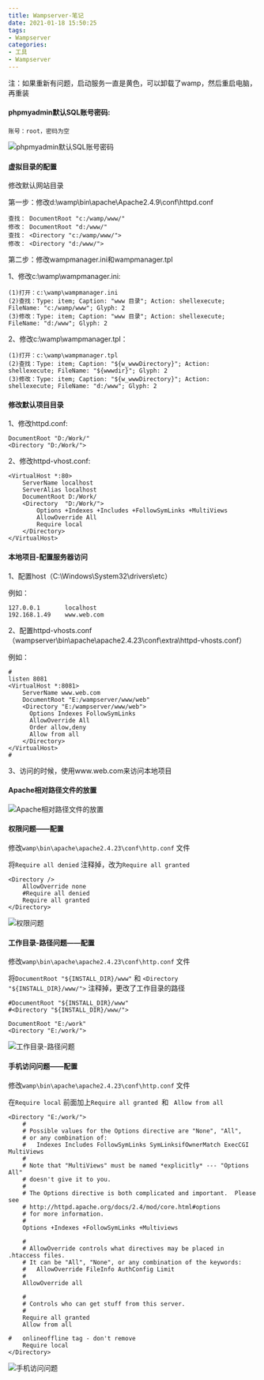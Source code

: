 ```yaml
---
title: Wampserver-笔记
date: 2021-01-18 15:50:25
tags:
- Wampserver
categories:
- 工具
- Wampserver
---
```


注：如果重新有问题，启动服务一直是黄色，可以卸载了wamp，然后重启电脑，再重装

#### phpmyadmin默认SQL账号密码:

```
账号：root，密码为空
```

![phpmyadmin默认SQL账号密码](https://raw.githubusercontent.com/winney07/Images/main/winney07.github.io/Wampserver-%E7%AC%94%E8%AE%B0/note1.png)

#### 虚拟目录的配置 

修改默认网站目录

第一步：修改d:\wamp\bin\apache\Apache2.4.9\conf\httpd.conf

```
查找： DocumentRoot "c:/wamp/www/"
修改： DocumentRoot "d:/www/"
查找： <Directory "c:/wamp/www/">
修改： <Directory "d:/www/">
```

第二步：修改wampmanager.ini和wampmanager.tpl

1、修改c:\wamp\wampmanager.ini:

```
(1)打开：c:\wamp\wampmanager.ini
(2)查找：Type: item; Caption: "www 目录"; Action: shellexecute; FileName: "c:/wamp/www"; Glyph: 2
(3)修改：Type: item; Caption: "www 目录"; Action: shellexecute; FileName: "d:/www"; Glyph: 2
```

2、修改c:\wamp\wampmanager.tpl：

```
(1)打开：c:\wamp\wampmanager.tpl
(2)查找：Type: item; Caption: "${w_wwwDirectory}"; Action: shellexecute; FileName: "${wwwdir}"; Glyph: 2
(3)修改：Type: item; Caption: "${w_wwwDirectory}"; Action: shellexecute; FileName: "d:/www"; Glyph: 2
```

#### 修改默认项目目录

1、修改httpd.conf:

```
DocumentRoot "D:/Work/"
<Directory "D:/Work/">
```

2、修改httpd-vhost.conf:

```
<VirtualHost *:80>
	ServerName localhost
	ServerAlias localhost
	DocumentRoot D:/Work/
	<Directory  "D:/Work/">
		Options +Indexes +Includes +FollowSymLinks +MultiViews
		AllowOverride All
		Require local
	</Directory>
</VirtualHost>
```

#### 本地项目-配置服务器访问

1、配置host（C:\Windows\System32\drivers\etc）

例如：

```
127.0.0.1       localhost
192.168.1.49    www.web.com
```

2、配置httpd-vhosts.conf（wampserver\bin\apache\apache2.4.23\conf\extra\httpd-vhosts.conf）

例如：

```
#
listen 8081
<VirtualHost *:8081>
    ServerName www.web.com
    DocumentRoot "E:/wampserver/www/web"
    <Directory "E:/wampserver/www/web">
      Options Indexes FollowSymLinks
      AllowOverride All
      Order allow,deny
      Allow from all
    </Directory>
</VirtualHost>
#
```

3、访问的时候，使用www.web.com来访问本地项目

#### Apache相对路径文件的放置

![Apache相对路径文件的放置](https://raw.githubusercontent.com/winney07/Images/main/winney07.github.io/Wampserver-%E7%AC%94%E8%AE%B0/note2.png)



#### 权限问题——配置

修改`wamp\bin\apache\apache2.4.23\conf\http.conf` 文件

将`Require all denied` 注释掉，改为`Require all granted`

```
<Directory />
    AllowOverride none
    #Require all denied
    Require all granted
</Directory>
```

![权限问题](https://raw.githubusercontent.com/winney07/Images/main/winney07.github.io/Wampserver-%E7%AC%94%E8%AE%B0/1%E6%9D%83%E9%99%90%E9%97%AE%E9%A2%98.png)

#### 工作目录-路径问题——配置

修改`wamp\bin\apache\apache2.4.23\conf\http.conf` 文件

将`DocumentRoot "${INSTALL_DIR}/www"` 和 `<Directory "${INSTALL_DIR}/www/">`  注释掉，更改了工作目录的路径

```
#DocumentRoot "${INSTALL_DIR}/www"
#<Directory "${INSTALL_DIR}/www/">

DocumentRoot "E:/work"
<Directory "E:/work/">
```

![工作目录-路径问题](https://raw.githubusercontent.com/winney07/Images/main/winney07.github.io/Wampserver-%E7%AC%94%E8%AE%B0/2.%E5%B7%A5%E4%BD%9C%E7%9B%AE%E5%BD%95-%E8%B7%AF%E5%BE%84%E9%97%AE%E9%A2%98.png)

#### 手机访问问题——配置

修改`wamp\bin\apache\apache2.4.23\conf\http.conf` 文件

在`Require local` 前面加上`Require all granted `和 ` Allow from all`

```
<Directory "E:/work/">
    #
    # Possible values for the Options directive are "None", "All",
    # or any combination of:
    #   Indexes Includes FollowSymLinks SymLinksifOwnerMatch ExecCGI MultiViews
    #
    # Note that "MultiViews" must be named *explicitly* --- "Options All"
    # doesn't give it to you.
    #
    # The Options directive is both complicated and important.  Please see
    # http://httpd.apache.org/docs/2.4/mod/core.html#options
    # for more information.
    #
    Options +Indexes +FollowSymLinks +Multiviews

    #
    # AllowOverride controls what directives may be placed in .htaccess files.
    # It can be "All", "None", or any combination of the keywords:
    #   AllowOverride FileInfo AuthConfig Limit
    #
    AllowOverride all

    #
    # Controls who can get stuff from this server.
    #
    Require all granted
    Allow from all

#   onlineoffline tag - don't remove
    Require local
</Directory>
```

![手机访问问题](https://raw.githubusercontent.com/winney07/Images/main/winney07.github.io/Wampserver-%E7%AC%94%E8%AE%B0/3.%E6%89%8B%E6%9C%BA%E8%AE%BF%E9%97%AE%E9%97%AE%E9%A2%98.png)
